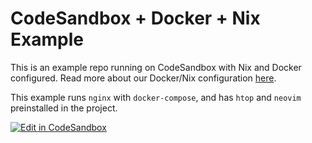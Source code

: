 # CodeSandbox + Docker + Nix Example

This is an example repo running on CodeSandbox with Nix and Docker configured. Read more about our Docker/Nix configuration [here](https://codesandbox.io/docs/projects/tutorial/getting-started-with-docker).

This example runs `nginx` with `docker-compose`, and has `htop` and `neovim` preinstalled in the project.

[![Edit in CodeSandbox](https://assets.codesandbox.io/github/button-edit-lime.svg)](https://codesandbox.io/p/github/codesandbox/codesandbox-example-docker)

